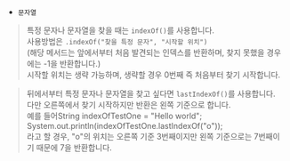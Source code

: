  - `문자열`

> 특정 문자나 문자열을 찾을 때는 `indexOf()`를 사용합니다. <br>
  사용방법은 `.indexOf("찾을 특정 문자", "시작할 위치")` <br>
  (해당 메서드는 앞에서부터 처음 발견되는 인덱스를 반환하며, 찾지 못했을 경우에는 -1을 반환합니다.) <br>
  시작할 위치는 생략 가능하며, 생략할 경우 0번째 즉 처음부터 찾기 시작합니다. <br>

> 뒤에서부터 특정 문자나 문자열을 찾고 싶다면 `lastIndexOf()`를 사용합니다. <br>
  다만 오른쪽에서 찾기 시작하지만 반환은 왼쪽 기준으로 합니다. <br>
  예를 들어String indexOfTestOne = "Hello world"; System.out.println(indexOfTestOne.lastIndexOf("o")); <br>
  라고 할 경우, "o"의 위치는 오른쪽 기준 3번째이지만 왼쪽 기준으로는 7번째이기 때문에 7을 반환합니다.
